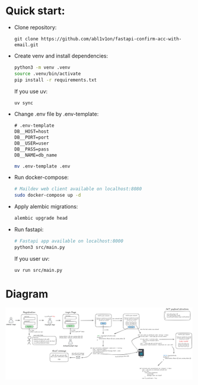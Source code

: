 # Quick start:
- Clone repository:
    ~~~
    git clone https://github.com/abl1v1on/fastapi-confirm-acc-with-email.git
    ~~~
- Create venv and install dependencies:
    ~~~bash
    python3 -m venv .venv
    source .venv/bin/activate
    pip install -r requirements.txt
    ~~~
    If you use uv:
    ~~~
    uv sync
    ~~~
- Change .env file by .env-template:
    ~~~dotenv
    # .env-template
    DB__HOST=host
    DB__PORT=port
    DB__USER=user
    DB__PASS=pass
    DB__NAME=db_name
    ~~~
    ~~~bash
    mv .env-template .env
    ~~~
- Run docker-compose:
    ~~~bash
    # Maildev web client available on localhost:8080
    sudo docker-compose up -d
    ~~~
- Apply alembic migrations:
    ~~~bash
    alembic upgrade head
    ~~~
- Run fastapi:
    ~~~bash
    # Fastapi app available on localhost:8000
    python3 src/main.py
    ~~~
    If you user uv:
    ~~~bash
    uv run src/main.py
    ~~~

# Diagram
![img_2.png](readme_assets/diagram.png)
